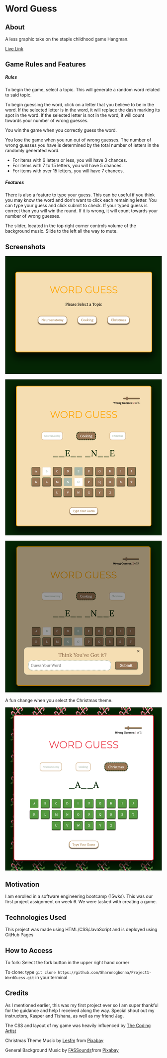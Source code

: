 # Word Guess

## About
A less graphic take on the staple childhood game Hangman.

[Live Link](https://sharonogbonna.github.io/Project1-WordGuess/)

## Game Rules and Features
##### Rules
To begin the game, select a topic. This will generate a random word related to said topic. 

To begin guessing the word, click on a letter that you believe to be in the word. If the selected letter is in the word, it will replace the dash marking its spot in the word. If the selected letter is not in the word, it will count towards your number of wrong guesses.

You win the game when you correctly guess the word.

You lose the game when you run out of wrong guesses.  The number of wrong guesses you have is determined by the total number of letters in the randomly generated word. 
* For items with 6 letters or less, you will have 3 chances.
* For items with 7 to 15 letters, you will have 5 chances.
* For items with over 15 letters, you will have 7 chances.

##### Features
There is also a feature to type your guess. This can be useful if you think you may know the word and don't want to click each remaining letter. You can type your guess and click submit to check. If your typed guess is correct than you will win the round. If it is wrong, it will count towards your number of wrong guesses.

The slider, located in the top right corner controls volume of the background music. Slide to the left all the way to mute.


 
## Screenshots
![Home Screen](./images/homeScreen.png)

![Playing the Game](./images/inGame.png)

![Type out your guess](./images/typeGuess.png)

A fun change when you select the Christmas theme.

![Christmas Theme](./images/holidayTheme.png)


## Motivation
I am enrolled in a software engineering bootcamp (15wks). This was our first project assignment on week 6. We were tasked with creating a game. 


## Technologies Used
This project was made using HTML/CSS/JavaScript and is deployed using GitHub Pages



## How to Access
To fork:
Select the fork button in the upper right hand corner

To clone: 
type `git clone https://github.com/Sharonogbonna/Project1-WordGuess.git` in your terminal


## Credits
As I mentioned earlier, this was my first project ever so I am super thankful for the guidance and help I received along the way. Special shout out my instructors, Kasper and Tishana, as well as my friend Jag. 

The CSS and layout of my game was heavily influenced by [The Coding Artist](https://www.youtube.com/watch?v=T6uht1A0114)
 
Christmas Theme Music by [Lesfm](https://pixabay.com/users/lesfm-22579021/?utm_source=link-attribution&amp;utm_medium=referral&amp;utm_campaign=music&amp;utm_content=11928) from [Pixabay](https://pixabay.com/music//?utm_source=link-attribution&amp;utm_medium=referral&amp;utm_campaign=music&amp;utm_content=11928)

General Background Music by [FASSounds](https://pixabay.com/users/fassounds-3433550/?utm_source=link-attribution&amp;utm_medium=referral&amp;utm_campaign=music&amp;utm_content=112191)from [Pixabay](https://pixabay.com/music//?utm_source=link-attribution&amp;utm_medium=referral&amp;utm_campaign=music&amp;utm_content=112191)